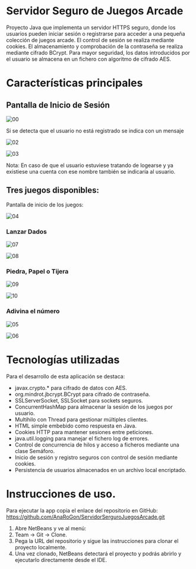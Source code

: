 # Servidor Seguro de Juegos Arcade
Proyecto Java que implementa un servidor HTTPS seguro, donde los usuarios pueden iniciar sesión o registrarse para acceder a una pequeña colección de juegos arcade. 
El control de sesión se realiza mediante cookies. El almacenamiento y comprobación de la contraseña se realiza mediante cifrado BCrypt.
Para mayor seguridad, los datos introducidos por el usuario se almacena en un fichero con algoritmo de cifrado AES. 

# Características principales

## Pantalla de Inicio de Sesión

![00](https://github.com/user-attachments/assets/0dee0bc2-b7e4-4661-a17c-863d40bbfac2)

Si se detecta que el usuario no está registrado se indica con un mensaje

![02](https://github.com/user-attachments/assets/c176a3f1-7623-4f42-9f12-fc9f2a028454)

![03](https://github.com/user-attachments/assets/a9b4b7e6-e222-41f0-b430-5857ba80b15e)

Nota: En caso de que el usuario estuviese tratando de logearse y ya existiese una cuenta con ese nombre
también se indicaría al usuario. 

## Tres juegos disponibles:

Pantalla de inicio de los juegos: 

![04](https://github.com/user-attachments/assets/019f11c0-40ec-46c8-9e67-8f477a74be96)

### Lanzar Dados

![07](https://github.com/user-attachments/assets/31b75488-59e8-4434-b52f-b7dab4a11d30)

![08](https://github.com/user-attachments/assets/d7a136c8-4688-4d01-a3c6-c28437edf315)

### Piedra, Papel o Tijera

![09](https://github.com/user-attachments/assets/1b4783bd-a7fd-4d36-88c6-6c7465daf13e)

![10](https://github.com/user-attachments/assets/a95b1aa2-054e-4ce8-ab35-ac1a9dcc97c0)

### Adivina el número

![05](https://github.com/user-attachments/assets/afe374ec-016c-4dc7-955e-398fa5da2d14)

![06](https://github.com/user-attachments/assets/db65b2ce-2912-40c1-8b98-ef0e1a884b39)

# Tecnologías utilizadas

Para el desarrollo de esta aplicación se destaca: 
* javax.crypto.* para cifrado de datos con AES.
* org.mindrot.jbcrypt.BCrypt para cifrado de contraseña. 
* SSLServerSocket, SSLSocket para sockets seguros. 
* ConcurrentHashMap para almacenar la sesión de los juegos por usuario.
* Multihilo con Thread para gestionar múltiples clientes.
* HTML simple embebido como respuesta en Java.
* Cookies HTTP para mantener sesiones entre peticiones.
* java.util.logging para manejar el fichero log de errores.
* Control de concurrencia de hilos y acceso a ficheros mediante una clase Semáforo.
* Inicio de sesión y registro seguros con control de sesión mediante cookies.
* Persistencia de usuarios almacenados en un archivo local encriptado.

# Instrucciones de uso.

Para ejecutar la app copia el enlace del repositorio en GitHub: <https://github.com/AnaRoGon/ServidorSerguroJuegosArcade.git>

1. Abre NetBeans y ve al menú:
2. Team -> Git -> Clone.
3. Pega la URL del repositorio y sigue las instrucciones para clonar el proyecto localmente.
4. Una vez clonado, NetBeans detectará el proyecto y podrás abrirlo y ejecutarlo directamente desde el IDE.

